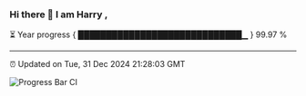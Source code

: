 ### Hi there 👋 I am Harry , 

⏳ Year progress { █████████████████████████████▁ } 99.97 %

---

⏰ Updated on Tue, 31 Dec 2024 21:28:03 GMT

![Progress Bar CI](https://github.com/duykhang68/duykhang68/workflows/Progress%20Bar%20CI/badge.svg)
